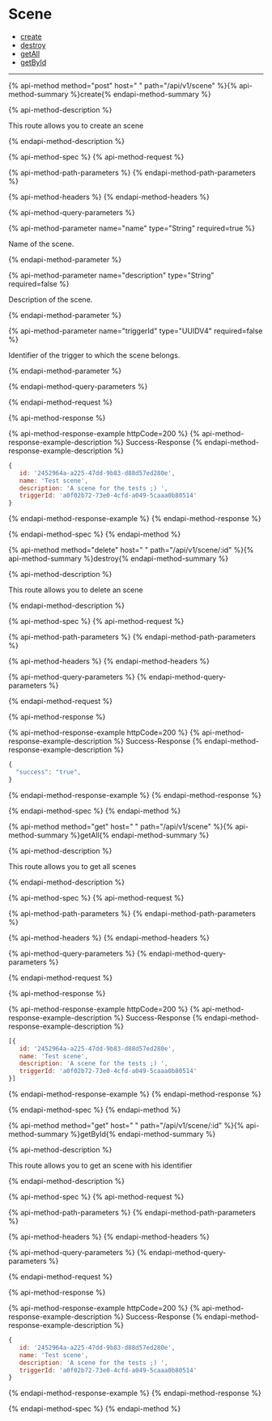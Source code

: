 
# Scene

- [create](#create)
- [destroy](#destroy)
- [getAll](#getAll)
- [getById](#getById)

___



{% api-method method="post" host=" " path="/api/v1/scene" %}{% api-method-summary %}create{% endapi-method-summary %}

{% api-method-description %}
<p>This route allows you to create an scene</p>
{% endapi-method-description %}

{% api-method-spec %}
{% api-method-request %}

{% api-method-path-parameters %}
{% endapi-method-path-parameters %}

{% api-method-headers %}
{% endapi-method-headers %}

{% api-method-query-parameters %}

{% api-method-parameter name="name" type="String" required=true %}
<p>Name of the scene.</p>{% endapi-method-parameter %}


{% api-method-parameter name="description" type="String" required=false %}
<p>Description of the scene.</p>{% endapi-method-parameter %}


{% api-method-parameter name="triggerId" type="UUIDV4" required=false %}
<p>Identifier of the trigger to which the scene belongs.</p>{% endapi-method-parameter %}

{% endapi-method-query-parameters %}

{% endapi-method-request %}

{% api-method-response %}

{% api-method-response-example httpCode=200 %}
{% api-method-response-example-description %}
Success-Response
{% endapi-method-response-example-description %}

```javascript
{
   id: '2452964a-a225-47dd-9b83-d88d57ed280e',
   name: 'Test scene',
   description: 'A scene for the tests ;) ',
   triggerId: 'a0f02b72-73e0-4cfd-a049-5caaa0b80514'
}
```
{% endapi-method-response-example %}
{% endapi-method-response %}

{% endapi-method-spec %}
{% endapi-method %}


{% api-method method="delete" host=" " path="/api/v1/scene/:id" %}{% api-method-summary %}destroy{% endapi-method-summary %}

{% api-method-description %}
<p>This route allows you to delete an scene</p>
{% endapi-method-description %}

{% api-method-spec %}
{% api-method-request %}

{% api-method-path-parameters %}
{% endapi-method-path-parameters %}

{% api-method-headers %}
{% endapi-method-headers %}

{% api-method-query-parameters %}
{% endapi-method-query-parameters %}

{% endapi-method-request %}

{% api-method-response %}

{% api-method-response-example httpCode=200 %}
{% api-method-response-example-description %}
Success-Response
{% endapi-method-response-example-description %}

```javascript
{
  "success": "true",
}
```
{% endapi-method-response-example %}
{% endapi-method-response %}

{% endapi-method-spec %}
{% endapi-method %}


{% api-method method="get" host=" " path="/api/v1/scene" %}{% api-method-summary %}getAll{% endapi-method-summary %}

{% api-method-description %}
<p>This route allows you to get all scenes</p>
{% endapi-method-description %}

{% api-method-spec %}
{% api-method-request %}

{% api-method-path-parameters %}
{% endapi-method-path-parameters %}

{% api-method-headers %}
{% endapi-method-headers %}

{% api-method-query-parameters %}
{% endapi-method-query-parameters %}

{% endapi-method-request %}

{% api-method-response %}

{% api-method-response-example httpCode=200 %}
{% api-method-response-example-description %}
Success-Response
{% endapi-method-response-example-description %}

```javascript
[{
   id: '2452964a-a225-47dd-9b83-d88d57ed280e',
   name: 'Test scene',
   description: 'A scene for the tests ;) ',
   triggerId: 'a0f02b72-73e0-4cfd-a049-5caaa0b80514'
}]
```
{% endapi-method-response-example %}
{% endapi-method-response %}

{% endapi-method-spec %}
{% endapi-method %}


{% api-method method="get" host=" " path="/api/v1/scene/:id" %}{% api-method-summary %}getById{% endapi-method-summary %}

{% api-method-description %}
<p>This route allows you to get an scene with his identifier</p>
{% endapi-method-description %}

{% api-method-spec %}
{% api-method-request %}

{% api-method-path-parameters %}
{% endapi-method-path-parameters %}

{% api-method-headers %}
{% endapi-method-headers %}

{% api-method-query-parameters %}
{% endapi-method-query-parameters %}

{% endapi-method-request %}

{% api-method-response %}

{% api-method-response-example httpCode=200 %}
{% api-method-response-example-description %}
Success-Response
{% endapi-method-response-example-description %}

```javascript
{
   id: '2452964a-a225-47dd-9b83-d88d57ed280e',
   name: 'Test scene',
   description: 'A scene for the tests ;) ',
   triggerId: 'a0f02b72-73e0-4cfd-a049-5caaa0b80514'
}
```
{% endapi-method-response-example %}
{% endapi-method-response %}

{% endapi-method-spec %}
{% endapi-method %}
